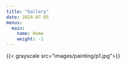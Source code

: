 ```yaml
---
title: "Gallery"
date: 2024-07-05
menus:
  main:
    name: Home
    weight: -1
---
```

{{< grayscale src="images/painting/p1.jpg">}}
